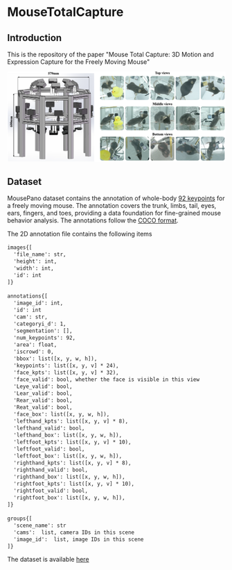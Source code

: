 # MouseTotalCapture


## Introduction

This is the repository of the paper "Mouse Total Capture: 3D Motion and Expression Capture for the Freely Moving Mouse"

</details><div align=center><img src='figures/system.png' width='800' /></div>

## Dataset

MousePano dataset contains the annotation of whole-body [92 keypoints](https://github.com/zhaojiachen1994/MouseTotalCapture/blob/main/figures/kpt_def2.png) for a freely moving mouse. The annotation covers the trunk, limbs, tail, eyes, ears, fingers, and toes, providing a data foundation for fine-grained mouse behavior analysis. The annotations follow the [COCO format](https://cocodataset.org/#format-data). 

The 2D annotation file contains the following items
```
images{[
  'file_name': str,
  'height': int,
  'width': int,
  'id': int
]}

annotations{[
  'image_id': int,
  'id': int
  'cam': str,
  'categoryi_d': 1,
  'segmentation': [],
  'num_keypoints': 92,
  'area': float,
  'iscrowd': 0,
  'bbox': list([x, y, w, h]),
  'keypoints': list([x, y, v] * 24),
  'face_kpts': list([x, y, v] * 32),
  'face_valid': bool, whether the face is visible in this view
  'Leye_valid': bool, 
  'Lear_valid': bool,
  'Rear_valid': bool,
  'Reat_valid': bool,
  'face_box': list([x, y, w, h]),
  'lefthand_kpts': list([x, y, v] * 8),
  'lefthand_valid': bool,
  'lefthand_box': list([x, y, w, h]),
  'leftfoot_kpts': list([x, y, v] * 10),
  'leftfoot_valid': bool,
  'leftfoot_box': list([x, y, w, h]),
  'righthand_kpts': list([x, y, v] * 8),
  'righthand_valid': bool,
  'righthand_box': list([x, y, w, h]),
  'rightfoot_kpts': list([x, y, v] * 10),
  'rightfoot_valid': bool,
  'rightfoot_box': list([x, y, w, h]),
]}

groups{[
  'scene_name': str
  'cams':  list, camera IDs in this scene
  'image_id':  list, image IDs in this scene 
]}
```



The dataset is available [here](https://docs.google.com/forms/d/e/1FAIpQLSfbl1b3TX9y8WMIHZbruuX0inwC9JfEJg74GxReB2vT4WHHgw/viewform?usp=sf_link)
